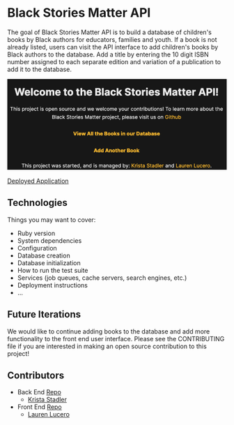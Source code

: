 # Black Stories Matter API
The goal of Black Stories Matter API is to build a database of children's books by Black authors for educators, families and youth. 
If a book is not already listed, users can visit the API interface to add children's books by Black authors to the database.
Add a title by entering the 10 digit ISBN number assigned to each separate edition and variation of a publication to add it to the database.

![Screenshots](api-ui.png)

[Deployed Application](https://black-stories-matter-api.herokuapp.com/)

## Technologies
Things you may want to cover:
* Ruby version
* System dependencies
* Configuration
* Database creation
* Database initialization
* How to run the test suite
* Services (job queues, cache servers, search engines, etc.)
* Deployment instructions
* ...

## Future Iterations
We would like to continue adding books to the database and add more functionality to the front end user interface.
Please see the CONTRIBUTING file if you are interested in making an open source contribution to this project!

## Contributors
- Back End [Repo](https://github.com/Black-Stories-Matter/black_stories_matter_api) 
  - [Krista Stadler](https://github.com/kristastadler)
- Front End [Repo](https://github.com/Black-Stories-Matter/black-stories-matter-fe) 
  - [Lauren Lucero](https://github.com/laurenlucero)
